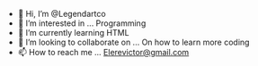 - 👋 Hi, I’m @Legendartco
- 👀 I’m interested in ... Programming 
- 🌱 I’m currently learning  HTML 
- 💞️ I’m looking to collaborate on ... On how to learn more coding 
- 📫 How to reach me ... Elerevictor@gmail.com 

<!---
Legendartco/Legendartco is a ✨ special ✨ repository because its `README.md` (this file) appears on your GitHub profile.
You can click the Preview link to take a look at your changes.
--->
